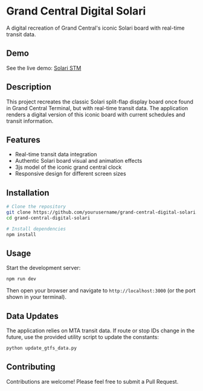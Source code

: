 # Grand Central Digital Solari

A digital recreation of Grand Central's iconic Solari board with real-time transit data.

## Demo

See the live demo: [Solari STM](https://solari-stm.vercel.app/)

## Description

This project recreates the classic Solari split-flap display board once found in Grand Central Terminal, but with real-time transit data. The application renders a digital version of this iconic board with current schedules and transit information.

## Features

- Real-time transit data integration
- Authentic Solari board visual and animation effects
- 3js model of the iconic grand central clock
- Responsive design for different screen sizes

## Installation

```bash
# Clone the repository
git clone https://github.com/yourusername/grand-central-digital-solari.git
cd grand-central-digital-solari

# Install dependencies
npm install
```

## Usage

Start the development server:

```bash
npm run dev
```

Then open your browser and navigate to `http://localhost:3000` (or the port shown in your terminal).

## Data Updates

The application relies on MTA transit data. If route or stop IDs change in the future, use the provided utility script to update the constants:

```bash
python update_gtfs_data.py
```

## Contributing

Contributions are welcome! Please feel free to submit a Pull Request.
